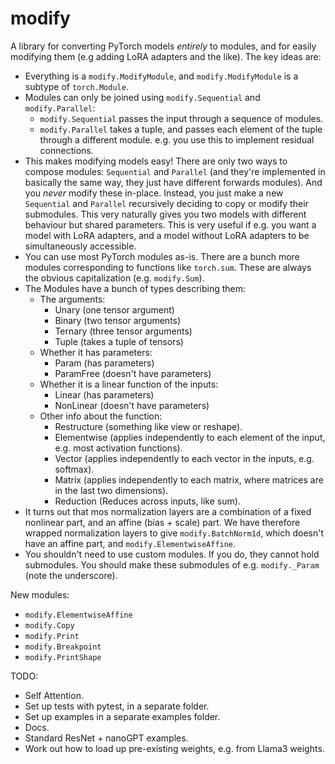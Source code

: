 # modify

A library for converting PyTorch models _entirely_ to modules, and for easily modifying them (e.g adding LoRA adapters and the like).
The key ideas are:
  * Everything is a `modify.ModifyModule`, and `modify.ModifyModule` is a subtype of `torch.Module`.
  * Modules can only be joined using `modify.Sequential` and `modify.Parallel`:
    - `modify.Sequential` passes the input through a sequence of modules.
    - `modify.Parallel` takes a tuple, and passes each element of the tuple through a different module. e.g. you use this to implement residual connections.
  * This makes modifying models easy! There are only two ways to compose modules: `Sequential` and `Parallel` (and they're implemented in basically the same way, they just have different forwards modules).  And you _never_ modify these in-place.  Instead, you just make a new `Sequential` and `Parallel` recursively deciding to copy or modify their submodules.  This very naturally gives you two models with different behaviour but shared parameters.  This is very useful if e.g. you want a model with LoRA adapters, and a model without LoRA adapters to be simultaneously accessible.
  * You can use most PyTorch modules as-is.  There are a bunch more modules corresponding to functions like `torch.sum`.  These are always the obvious capitalization (e.g. `modify.Sum`).
  * The Modules have a bunch of types describing them:
    - The arguments:
      - Unary (one tensor argument)
      - Binary (two tensor arguments)
      - Ternary (three tensor arguments)
      - Tuple (takes a tuple of tensors)
    - Whether it has parameters:
      - Param (has parameters)
      - ParamFree (doesn't have parameters)
    - Whether it is a linear function of the inputs:
      - Linear (has parameters)
      - NonLinear (doesn't have parameters)
    - Other info about the function:
      - Restructure (something like view or reshape).
      - Elementwise (applies independently to each element of the input, e.g. most activation functions).
      - Vector (applies independently to each vector in the inputs, e.g. softmax).
      - Matrix (applies independently to each matrix, where matrices are in the last two dimensions).
      - Reduction (Reduces across inputs, like sum).
  * It turns out that mos normalization layers are a combination of a fixed nonlinear part, and an affine (bias + scale) part.  We have therefore wrapped normalization layers to give `modify.BatchNorm1d`, which doesn't have an affine part, and `modify.ElementwiseAffine`.
  * You shouldn't need to use custom modules.  If you do, they cannot hold submodules.  You should make these submodules of e.g. `modify._Param` (note the underscore).

New modules:
  * `modify.ElementwiseAffine`
  * `modify.Copy`
  * `modify.Print`
  * `modify.Breakpoint`
  * `modify.PrintShape`


TODO:
* Self Attention.
* Set up tests with pytest, in a separate folder.
* Set up examples in a separate examples folder.
* Docs.
* Standard ResNet + nanoGPT examples.
* Work out how to load up pre-existing weights, e.g. from Llama3 weights.

